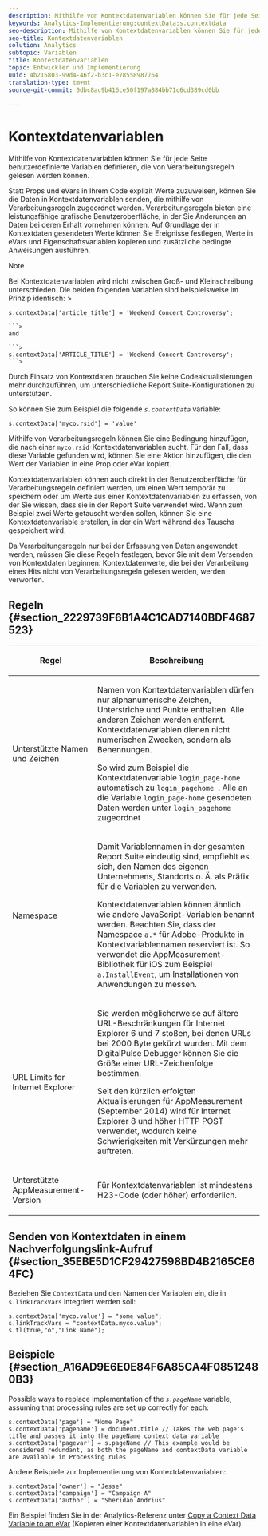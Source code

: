 ```yaml
---
description: Mithilfe von Kontextdatenvariablen können Sie für jede Seite benutzerdefinierte Variablen definieren, die von Verarbeitungsregeln gelesen werden können.
keywords: Analytics-Implementierung;contextData;s.contextdata
seo-description: Mithilfe von Kontextdatenvariablen können Sie für jede Seite benutzerdefinierte Variablen definieren, die von Verarbeitungsregeln gelesen werden können.
seo-title: Kontextdatenvariablen
solution: Analytics
subtopic: Variablen
title: Kontextdatenvariablen
topic: Entwickler und Implementierung
uuid: 4b215803-99d4-46f2-b3c1-e78558987764
translation-type: tm+mt
source-git-commit: 0dbc8ac9b416ce50f197a884bb71c6cd389cd0bb

---
```



# Kontextdatenvariablen

Mithilfe von Kontextdatenvariablen können Sie für jede Seite benutzerdefinierte Variablen definieren, die von Verarbeitungsregeln gelesen werden können.

Statt Props und eVars in Ihrem Code explizit Werte zuzuweisen, können Sie die Daten in Kontextdatenvariablen senden, die mithilfe von Verarbeitungsregeln zugeordnet werden. Verarbeitungsregeln bieten eine leistungsfähige grafische Benutzeroberfläche, in der Sie Änderungen an Daten bei deren Erhalt vornehmen können. Auf Grundlage der in Kontextdaten gesendeten Werte können Sie Ereignisse festlegen, Werte in eVars und Eigenschaftsvariablen kopieren und zusätzliche bedingte Anweisungen ausführen.

>[!NOTE]
>
>Bei Kontextdatenvariablen wird nicht zwischen Groß- und Kleinschreibung unterschieden. Die beiden folgenden Variablen sind beispielsweise im Prinzip identisch: &gt;
>```>
>s.contextData['article_title'] = 'Weekend Concert Controversy'; 
>
>```>
>and 
>
>```>
>s.contextData['ARTICLE_TITLE'] = 'Weekend Concert Controversy';
>```>



Durch Einsatz von Kontextdaten brauchen Sie keine Codeaktualisierungen mehr durchzuführen, um unterschiedliche Report Suite-Konfigurationen zu unterstützen.

So können Sie zum Beispiel die folgende *`s.contextData`* variable:

```
s.contextData['myco.rsid'] = 'value'
```

Mithilfe von Verarbeitungsregeln können Sie eine Bedingung hinzufügen, die nach einer `myco.rsid`-Kontextdatenvariablen sucht. Für den Fall, dass diese Variable gefunden wird, können Sie eine Aktion hinzufügen, die den Wert der Variablen in eine Prop oder eVar kopiert.

Kontextdatenvariablen können auch direkt in der Benutzeroberfläche für Verarbeitungsregeln definiert werden, um einen Wert temporär zu speichern oder um Werte aus einer Kontextdatenvariablen zu erfassen, von der Sie wissen, dass sie in der Report Suite verwendet wird. Wenn zum Beispiel zwei Werte getauscht werden sollen, können Sie eine Kontextdatenvariable erstellen, in der ein Wert während des Tauschs gespeichert wird.

Da Verarbeitungsregeln nur bei der Erfassung von Daten angewendet werden, müssen Sie diese Regeln festlegen, bevor Sie mit dem Versenden von Kontextdaten beginnen. Kontextdatenwerte, die bei der Verarbeitung eines Hits nicht von Verarbeitungsregeln gelesen werden, werden verworfen. 

## Regeln {#section_2229739F6B1A4C1CAD7140BDF4687523}

<table id="table_4433A32A952340699B189CAEAF158B06"> 
 <thead> 
  <tr> 
   <th colname="col1" class="entry"> <p>Regel </p> </th> 
   <th colname="col2" class="entry"> <p>Beschreibung </p> </th> 
  </tr> 
 </thead>
 <tbody> 
  <tr> 
   <td colname="col1"> <p>Unterstützte Namen und Zeichen </p> </td> 
   <td colname="col2"> <p>Namen von Kontextdatenvariablen dürfen nur alphanumerische Zeichen, Unterstriche und Punkte enthalten. Alle anderen Zeichen werden entfernt. Kontextdatenvariablen dienen nicht numerischen Zwecken, sondern als Benennungen. </p> <p>So wird zum Beispiel die Kontextdatenvariable <code>login_page-home</code> automatisch zu <code>login_pagehome </code>. Alle an die Variable <code>login_page-home</code> gesendeten Daten werden unter <code>login_pagehome</code> zugeordnet . </p> </td> 
  </tr> 
  <tr> 
   <td colname="col1"> <p>Namespace </p> </td> 
   <td colname="col2"> <p>Damit Variablennamen in der gesamten Report Suite eindeutig sind, empfiehlt es sich, den Namen des eigenen Unternehmens, Standorts o. Ä. als Präfix für die Variablen zu verwenden. </p> <p>Kontextdatenvariablen können ähnlich wie andere JavaScript-Variablen benannt werden. Beachten Sie, dass der Namespace <code>a.*</code> für Adobe-Produkte in Kontextvariablennamen reserviert ist. So verwendet die AppMeasurement-Bibliothek für iOS zum Beispiel <code>a.InstallEvent</code>, um Installationen von Anwendungen zu messen. </p> </td> 
  </tr> 
  <tr> 
   <td colname="col1"> <p>URL Limits for Internet Explorer </p> </td> 
   <td colname="col2"> <p>Sie werden möglicherweise auf ältere URL-Beschränkungen für Internet Explorer 6 und 7 stoßen, bei denen URLs bei 2000 Byte gekürzt wurden. Mit dem <span class="keyword">DigitalPulse Debugger</span> können Sie die Größe einer URL-Zeichenfolge bestimmen. </p> <p>Seit den kürzlich erfolgten Aktualisierungen für AppMeasurement (September 2014) wird für Internet Explorer 8 und höher HTTP POST verwendet, wodurch keine Schwierigkeiten mit Verkürzungen mehr auftreten. </p> </td> 
  </tr> 
  <tr> 
   <td colname="col1"> <p>Unterstützte AppMeasurement-Version </p> </td> 
   <td colname="col2"> <p>Für Kontextdatenvariablen ist mindestens H23-Code (oder höher) erforderlich. </p> </td> 
  </tr> 
 </tbody> 
</table>

## Senden von Kontextdaten in einem Nachverfolgungslink-Aufruf {#section_35EBE5D1CF29427598BD4B2165CE64FC}

Beziehen Sie `ContextData` und den Namen der Variablen ein, die in `s.linkTrackVars` integriert werden soll:

```
s.contextData['myco.value'] = "some value"; 
s.linkTrackVars = "contextData.myco.value"; 
s.tl(true,"o","Link Name"); 
```

## Beispiele {#section_A16AD9E6E0E84F6A85CA4F08512480B3}

Possible ways to replace implementation of the *`s.pageName`* variable, assuming that processing rules are set up correctly for each:

```
s.contextData['page'] = "Home Page" 
s.contextData['pagename'] = document.title // Takes the web page's title and passes it into the pageName context data variable 
s.contextData['pagevar'] = s.pageName // This example would be considered redundant, as both the pageName and contextData variable are available in Processing rules
```

Andere Beispiele zur Implementierung von Kontextdatenvariablen:

```
s.contextData['owner'] = "Jesse" 
s.contextData['campaign'] = "Campaign A" 
s.contextData['author'] = "Sheridan Andrius"
```

Ein Beispiel finden Sie in der Analytics-Referenz unter [Copy a Context Data Variable to an eVar](https://marketing.adobe.com/resources/help/en_US/reference/processing_rules_copy_context_data.html) (Kopieren einer Kontextdatenvariablen in eine eVar).
